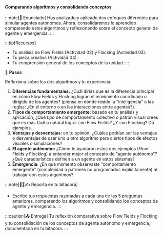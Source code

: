 #### Comparando algoritmos y consolidando conceptos

:::note[🎯 Enunciado]
Has analizado y aplicado dos enfoques diferentes para simular agentes autónomos.
Ahora, consolidaremos lo aprendido comparando estos algoritmos y reflexionando 
sobre el concepto general de agente y emergencia.
:::

:::tip[Recursos]
-   Tu análisis de Flow Fields (Actividad 02) y Flocking (Actividad 03).
-   Tu pieza creativa (Actividad 04).
-   Tu comprensión general de los conceptos de la unidad.
:::

👣 **Pasos**:

Reflexiona sobre los dos algoritmos y tu experiencia:

1.  **Diferencias fundamentales:** ¿Cuál dirías que es la diferencia principal en cómo Flow Fields y Flocking logran el movimiento coordinado o dirigido de los agentes? (piensa en dónde reside la "inteligencia" o las reglas: ¿En el entorno o en las interacciones entre agentes?).
2.  **Tipos de comportamiento emergente:** basado en tu análisis y aplicación, ¿Qué *tipo* de comportamiento colectivo o patrón visual crees que es más fácil o natural lograr con Flow Fields? ¿Y con Flocking? Da ejemplos.
3.  **Ventajas y desventajas:** en tu opinión, ¿Cuáles podrían ser las ventajas o desventajas de usar uno u otro algoritmo para ciertos tipos de efectos visuales o simulaciones?
4.  **El agente autónomo:** ¿Cómo te ayudaron estos dos ejemplos (Flow Fields y Flocking) a entender mejor el concepto de "agente autónomo"? ¿Qué características definen a un agente en estos sistemas?
5.  **Emergencia:** ¿En qué momento observaste "comportamiento emergente" (complejidad o patrones no programados explícitamente) al trabajar con estos algoritmos?

:::note[🧐🧪✍️ Reporta en tu bitácora]

-   Escribe tus respuestas razonadas a cada una de las 5 preguntas anteriores, comparando los algoritmos y consolidando los conceptos de agente y emergencia.
:::

:::caution[📤 Entrega]
Tu reflexión comparativa sobre Flow Fields y Flocking y tu consolidación de los conceptos de agente autónomo y emergencia, documentada en tu bitácora.
:::

